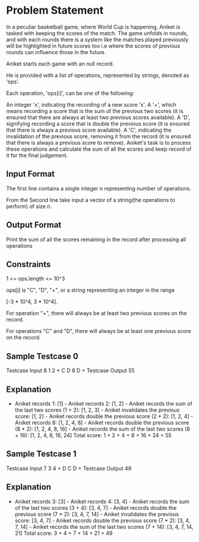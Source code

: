# Problem Statement
In a peculiar basketball game, where World Cup is happening, Aniket is tasked with keeping the scores of the match. The game unfolds in rounds, and with each rounds there is a system like the matches played previously will be highlighted in future scores too i.e where the scores of previous rounds can influence those in the future.

Aniket starts each game with an null record.

He is provided with a list of operations, represented by strings, denoted as 'ops'.

Each operation, 'ops[i]', can be one of the following:

An integer 'x', indicating the recording of a new score 'x'.
A '+', which means recording a score that is the sum of the previous two scores (it is ensured that there are always at least two previous scores available).
A 'D', signifying recording a score that is double the previous score (it is ensured that there is always a previous score available).
A 'C', indicating the invalidation of the previous score, removing it from the record (it is ensured that there is always a previous score to remove).
Aniket's task is to process these operations and calculate the sum of all the scores and keep record of it for the final judgement.

## Input Format
The first line contains a single integer n representing number of operations.

From the Second line take input a vector of a string(the operations to perform) of size n.

## Output Format
Print  the sum of all the scores remaining in the record after processing all operations

## Constraints
1 <= ops.length <= 10^3

ops[i] is "C", "D", "+", or a string representing an integer in the range

[-3 * 10^4, 3 * 10^4].

For operation "+", there will always be at least two previous scores on the record.

For operations "C" and "D", there will always be at least one previous score on the record.

## Sample Testcase 0
Testcase Input
8
1 2 + C D 8 D +
Testcase Output
55
## Explanation
- Aniket records 1: [1] - Aniket records 2: [1, 2] - Aniket records the sum of the last two scores (1 + 2): [1, 2, 3] - Aniket invalidates the previous score: [1, 2] - Aniket records double the previous score (2 * 2): [1, 2, 4] - Aniket records 8: [1, 2, 4, 8] - Aniket records double the previous score (8 * 2): [1, 2, 4, 8, 16] - Aniket records the sum of the last two scores (8 + 16): [1, 2, 4, 8, 16, 24] Total score: 1 + 2 + 4 + 8 + 16 + 24 = 55

## Sample Testcase 1
Testcase Input
7
3 4 + D C D +
Testcase Output
49
## Explanation
- Aniket records 3: [3] - Aniket records 4: [3, 4] - Aniket records the sum of the last two scores (3 + 4): [3, 4, 7] - Aniket records double the previous score (7 * 2): [3, 4, 7, 14] - Aniket invalidates the previous score: [3, 4, 7] - Aniket records double the previous score (7 * 2): [3, 4, 7, 14] - Aniket records the sum of the last two scores (7 + 14): [3, 4, 7, 14, 21] Total score: 3 + 4 + 7 + 14 + 21 = 49
